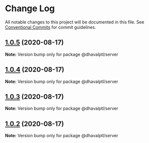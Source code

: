 # Change Log

All notable changes to this project will be documented in this file.
See [Conventional Commits](https://conventionalcommits.org) for commit guidelines.

## [1.0.5](https://github.com/dhavalptl/monorepo-app/compare/@dhavalptl/server@1.0.4...@dhavalptl/server@1.0.5) (2020-08-17)

**Note:** Version bump only for package @dhavalptl/server





## [1.0.4](https://github.com/dhavalptl/monorepo-app/compare/@dhavalptl/server@1.0.3...@dhavalptl/server@1.0.4) (2020-08-17)

**Note:** Version bump only for package @dhavalptl/server





## [1.0.3](https://github.com/dhavalptl/monorepo-app/compare/@dhavalptl/server@1.0.2...@dhavalptl/server@1.0.3) (2020-08-17)

**Note:** Version bump only for package @dhavalptl/server





## [1.0.2](https://github.com/dhavalptl/monorepo-app/compare/@dhavalptl/server@1.0.1...@dhavalptl/server@1.0.2) (2020-08-17)

**Note:** Version bump only for package @dhavalptl/server
